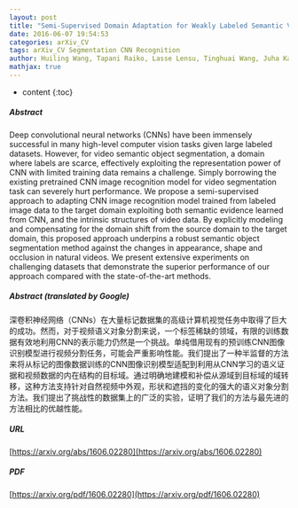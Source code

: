 ```yaml
---
layout: post
title: "Semi-Supervised Domain Adaptation for Weakly Labeled Semantic Video Object Segmentation"
date: 2016-06-07 19:54:53
categories: arXiv_CV
tags: arXiv_CV Segmentation CNN Recognition
author: Huiling Wang, Tapani Raiko, Lasse Lensu, Tinghuai Wang, Juha Karhunen
mathjax: true
---
```


* content
{:toc}

##### Abstract
Deep convolutional neural networks (CNNs) have been immensely successful in many high-level computer vision tasks given large labeled datasets. However, for video semantic object segmentation, a domain where labels are scarce, effectively exploiting the representation power of CNN with limited training data remains a challenge. Simply borrowing the existing pretrained CNN image recognition model for video segmentation task can severely hurt performance. We propose a semi-supervised approach to adapting CNN image recognition model trained from labeled image data to the target domain exploiting both semantic evidence learned from CNN, and the intrinsic structures of video data. By explicitly modeling and compensating for the domain shift from the source domain to the target domain, this proposed approach underpins a robust semantic object segmentation method against the changes in appearance, shape and occlusion in natural videos. We present extensive experiments on challenging datasets that demonstrate the superior performance of our approach compared with the state-of-the-art methods.

##### Abstract (translated by Google)
深卷积神经网络（CNNs）在大量标记数据集的高级计算机视觉任务中取得了巨大的成功。然而，对于视频语义对象分割来说，一个标签稀缺的领域，有限的训练数据有效地利用CNN的表示能力仍然是一个挑战。单纯借用现有的预训练CNN图像识别模型进行视频分割任务，可能会严重影响性能。我们提出了一种半监督的方法来将从标记的图像数据训练的CNN图像识别模型适配到利用从CNN学习的语义证据和视频数据的内在结构的目标域。通过明确地建模和补偿从源域到目标域的域转移，这种方法支持针对自然视频中外观，形状和遮挡的变化的强大的语义对象分割方法。我们提出了挑战性的数据集上的广泛的实验，证明了我们的方法与最先进的方法相比的优越性能。

##### URL
[https://arxiv.org/abs/1606.02280](https://arxiv.org/abs/1606.02280)

##### PDF
[https://arxiv.org/pdf/1606.02280](https://arxiv.org/pdf/1606.02280)

